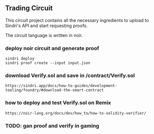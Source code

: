 ## Trading Circuit

This circuit project contains all the necessary ingredients to upload to Sindri's API and start requesting proofs.

The circuit language is written in noir.

### deploy noir circuit and generate proof
```shell
sindri deploy
sindri proof create --input input.json
```

### download Verify.sol and save in /contract/Verify.sol
```shell
https://sindri.app/docs/how-to-guides/development-tooling/foundry/#download-the-smart-contract
```

### how to deploy and test Verify.sol on Remix
```shell
https://noir-lang.org/docs/dev/how_to/how-to-solidity-verifier/
```

### TODO: gan proof and verify in gaming

